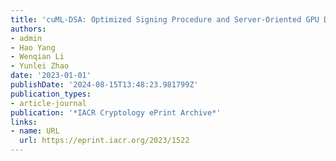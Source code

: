 ```yaml
---
title: 'cuML-DSA: Optimized Signing Procedure and Server-Oriented GPU Design for ML-DSA'
authors:
- admin
- Hao Yang
- Wenqian Li
- Yunlei Zhao
date: '2023-01-01'
publishDate: '2024-08-15T13:48:23.981799Z'
publication_types:
- article-journal
publication: '*IACR Cryptology ePrint Archive*'
links:
- name: URL
  url: https://eprint.iacr.org/2023/1522
---
```

